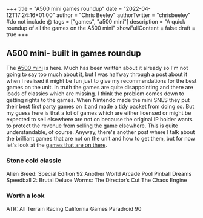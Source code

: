 +++
title = "A500 mini games roundup"
date = "2022-04-12T17:24:16+01:00"
author = "Chris Beeley"
authorTwitter = "chrisbeeley" #do not include @
tags = ["games", "a500 mini"]
description = "A quick roundup of all the games on the A500 mini"
showFullContent = false
draft = true
+++

## A500 mini- built in games roundup

The [A500 mini](https://retrogames.biz/products/thea500-mini) is here. Much has been written about it already so I'm not going to say too much about it, but I was halfway through a post about it when I realised it might be fun just to give my recommendations for the best games on the unit. In truth the games are quite disappointing and there are loads of classics which are missing. I think the problem comes down to getting rights to the games. When Nintendo made the mini SNES they put their best first party games on it and made a tidy packet from doing so. But my guess here is that a lot of games which are either licensed or might be expected to sell elsewhere are not on because the original IP holder wants to protect the revenue from selling the game elsewhere. This is quite understandable, of course. Anyway, there's another post where I talk about the brilliant games that are not on the unit and how to get them, but for now let's look at the [games that are on there](https://retrogames.biz/games/thea500-mini/).  

### Stone cold classic

Alien Breed: Special Edition 92
Another World
Arcade Pool
Pinball Dreams
Speedball 2: Brutal Deluxe
Worms: The Director’s Cut
The Chaos Engine

### Worth a look

ATR: All Terrain Racing
California Games
Paradroid 90